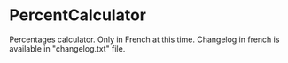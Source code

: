 # PercentCalculator
Percentages calculator. Only in French at this time.
Changelog in french is available in "changelog.txt" file.
